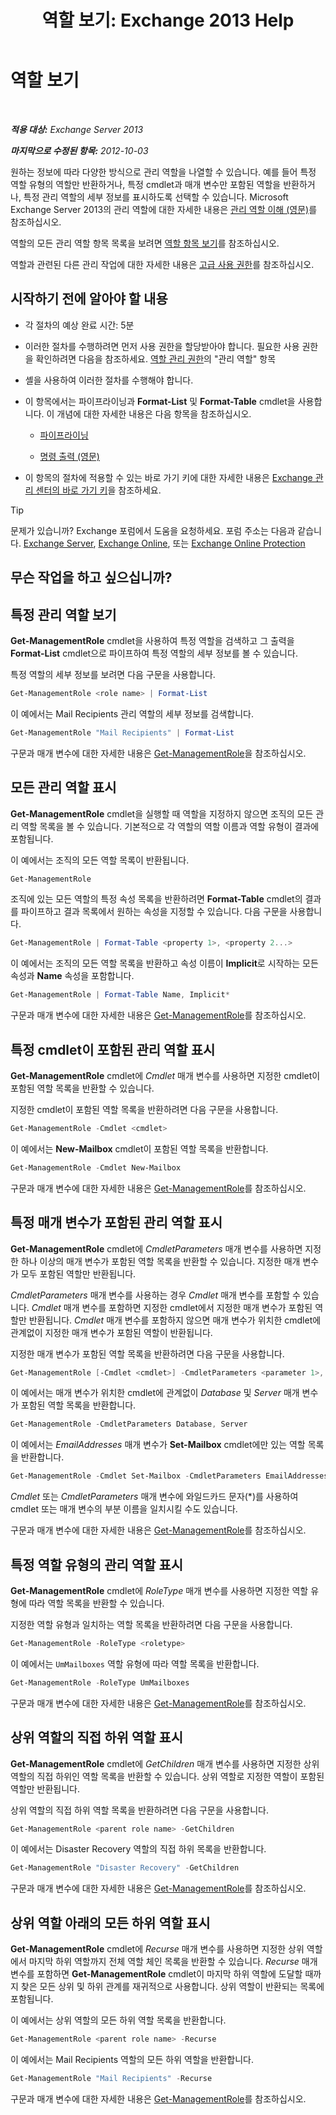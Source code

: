 ﻿---
title: '역할 보기: Exchange 2013 Help'
TOCTitle: 역할 보기
ms:assetid: 1875b15f-22db-4ede-b310-ea894d6211c8
ms:mtpsurl: https://technet.microsoft.com/ko-kr/library/Dd335117(v=EXCHG.150)
ms:contentKeyID: 50482611
ms.date: 05/22/2018
mtps_version: v=EXCHG.150
ms.translationtype: MT
---

# 역할 보기

 

_**적용 대상:** Exchange Server 2013_

_**마지막으로 수정된 항목:** 2012-10-03_

원하는 정보에 따라 다양한 방식으로 관리 역할을 나열할 수 있습니다. 예를 들어 특정 역할 유형의 역할만 반환하거나, 특정 cmdlet과 매개 변수만 포함된 역할을 반환하거나, 특정 관리 역할의 세부 정보를 표시하도록 선택할 수 있습니다. Microsoft Exchange Server 2013의 관리 역할에 대한 자세한 내용은 [관리 역할 이해 (영문)](understanding-management-roles-exchange-2013-help.md)를 참조하십시오.

역할의 모든 관리 역할 항목 목록을 보려면 [역할 항목 보기](view-role-entries-exchange-2013-help.md)를 참조하십시오.

역할과 관련된 다른 관리 작업에 대한 자세한 내용은 [고급 사용 권한](advanced-permissions-exchange-2013-help.md)를 참조하십시오.

## 시작하기 전에 알아야 할 내용

  - 각 절차의 예상 완료 시간: 5분

  - 이러한 절차를 수행하려면 먼저 사용 권한을 할당받아야 합니다. 필요한 사용 권한을 확인하려면 다음을 참조하세요. [역할 관리 권한](role-management-permissions-exchange-2013-help.md)의 "관리 역할" 항목

  - 셸을 사용하여 이러한 절차를 수행해야 합니다.

  - 이 항목에서는 파이프라이닝과 **Format-List** 및 **Format-Table** cmdlet을 사용합니다. 이 개념에 대한 자세한 내용은 다음 항목을 참조하십시오.
    
      - [파이프라이닝](https://technet.microsoft.com/ko-kr/library/aa998260\(v=exchg.150\))
    
      - [명령 출력 (영문)](working-with-command-output-exchange-2013-help.md)

  - 이 항목의 절차에 적용할 수 있는 바로 가기 키에 대한 자세한 내용은 [Exchange 관리 센터의 바로 가기 키](keyboard-shortcuts-in-the-exchange-admin-center-exchange-online-protection-help.md)을 참조하세요.


> [!TIP]
> 문제가 있습니까? Exchange 포럼에서 도움을 요청하세요. 포럼 주소는 다음과 같습니다. <A href="https://go.microsoft.com/fwlink/p/?linkid=60612">Exchange Server</A>, <A href="https://go.microsoft.com/fwlink/p/?linkid=267542">Exchange Online</A>, 또는 <A href="https://go.microsoft.com/fwlink/p/?linkid=285351">Exchange Online Protection</A>



## 무슨 작업을 하고 싶으십니까?

## 특정 관리 역할 보기

**Get-ManagementRole** cmdlet을 사용하여 특정 역할을 검색하고 그 출력을 **Format-List** cmdlet으로 파이프하여 특정 역할의 세부 정보를 볼 수 있습니다.

특정 역할의 세부 정보를 보려면 다음 구문을 사용합니다.

```powershell
Get-ManagementRole <role name> | Format-List
```

이 예에서는 Mail Recipients 관리 역할의 세부 정보를 검색합니다.

```powershell
Get-ManagementRole "Mail Recipients" | Format-List
```

구문과 매개 변수에 대한 자세한 내용은 [Get-ManagementRole](https://technet.microsoft.com/ko-kr/library/dd351125\(v=exchg.150\))을 참조하십시오.

## 모든 관리 역할 표시

**Get-ManagementRole** cmdlet을 실행할 때 역할을 지정하지 않으면 조직의 모든 관리 역할 목록을 볼 수 있습니다. 기본적으로 각 역할의 역할 이름과 역할 유형이 결과에 포함됩니다.

이 예에서는 조직의 모든 역할 목록이 반환됩니다.

```powershell
Get-ManagementRole
```

조직에 있는 모든 역할의 특정 속성 목록을 반환하려면 **Format-Table** cmdlet의 결과를 파이프하고 결과 목록에서 원하는 속성을 지정할 수 있습니다. 다음 구문을 사용합니다.

```powershell
Get-ManagementRole | Format-Table <property 1>, <property 2...>
```

이 예에서는 조직의 모든 역할 목록을 반환하고 속성 이름이 **Implicit**로 시작하는 모든 속성과 **Name** 속성을 포함합니다.

```powershell
Get-ManagementRole | Format-Table Name, Implicit*
```
구문과 매개 변수에 대한 자세한 내용은 [Get-ManagementRole](https://technet.microsoft.com/ko-kr/library/dd351125\(v=exchg.150\))를 참조하십시오.

## 특정 cmdlet이 포함된 관리 역할 표시

**Get-ManagementRole** cmdlet에 *Cmdlet* 매개 변수를 사용하면 지정한 cmdlet이 포함된 역할 목록을 반환할 수 있습니다.

지정한 cmdlet이 포함된 역할 목록을 반환하려면 다음 구문을 사용합니다.

```powershell
Get-ManagementRole -Cmdlet <cmdlet>
```

이 예에서는 **New-Mailbox** cmdlet이 포함된 역할 목록을 반환합니다.

```powershell
Get-ManagementRole -Cmdlet New-Mailbox
```

구문과 매개 변수에 대한 자세한 내용은 [Get-ManagementRole](https://technet.microsoft.com/ko-kr/library/dd351125\(v=exchg.150\))를 참조하십시오.

## 특정 매개 변수가 포함된 관리 역할 표시

**Get-ManagementRole** cmdlet에 *CmdletParameters* 매개 변수를 사용하면 지정한 하나 이상의 매개 변수가 포함된 역할 목록을 반환할 수 있습니다. 지정한 매개 변수가 모두 포함된 역할만 반환됩니다.

*CmdletParameters* 매개 변수를 사용하는 경우 *Cmdlet* 매개 변수를 포함할 수 있습니다. *Cmdlet* 매개 변수를 포함하면 지정한 cmdlet에서 지정한 매개 변수가 포함된 역할만 반환됩니다. *Cmdlet* 매개 변수를 포함하지 않으면 매개 변수가 위치한 cmdlet에 관계없이 지정한 매개 변수가 포함된 역할이 반환됩니다.

지정한 매개 변수가 포함된 역할 목록을 반환하려면 다음 구문을 사용합니다.

```powershell
Get-ManagementRole [-Cmdlet <cmdlet>] -CmdletParameters <parameter 1>, <parameter 2...>
```

이 예에서는 매개 변수가 위치한 cmdlet에 관계없이 *Database* 및 *Server* 매개 변수가 포함된 역할 목록을 반환합니다.

```powershell
Get-ManagementRole -CmdletParameters Database, Server
```

이 예에서는 *EmailAddresses* 매개 변수가 **Set-Mailbox** cmdlet에만 있는 역할 목록을 반환합니다.

```powershell
Get-ManagementRole -Cmdlet Set-Mailbox -CmdletParameters EmailAddresses
```

*Cmdlet* 또는 *CmdletParameters* 매개 변수에 와일드카드 문자(\*)를 사용하여 cmdlet 또는 매개 변수의 부분 이름을 일치시킬 수도 있습니다.

구문과 매개 변수에 대한 자세한 내용은 [Get-ManagementRole](https://technet.microsoft.com/ko-kr/library/dd351125\(v=exchg.150\))를 참조하십시오.

## 특정 역할 유형의 관리 역할 표시

**Get-ManagementRole** cmdlet에 *RoleType* 매개 변수를 사용하면 지정한 역할 유형에 따라 역할 목록을 반환할 수 있습니다.

지정한 역할 유형과 일치하는 역할 목록을 반환하려면 다음 구문을 사용합니다.

```powershell
Get-ManagementRole -RoleType <roletype>
```

이 예에서는 `UmMailboxes` 역할 유형에 따라 역할 목록을 반환합니다.

```powershell
Get-ManagementRole -RoleType UmMailboxes
```

구문과 매개 변수에 대한 자세한 내용은 [Get-ManagementRole](https://technet.microsoft.com/ko-kr/library/dd351125\(v=exchg.150\))를 참조하십시오.

## 상위 역할의 직접 하위 역할 표시

**Get-ManagementRole** cmdlet에 *GetChildren* 매개 변수를 사용하면 지정한 상위 역할의 직접 하위인 역할 목록을 반환할 수 있습니다. 상위 역할로 지정한 역할이 포함된 역할만 반환됩니다.

상위 역할의 직접 하위 역할 목록을 반환하려면 다음 구문을 사용합니다.

```powershell
Get-ManagementRole <parent role name> -GetChildren
```

이 예에서는 Disaster Recovery 역할의 직접 하위 목록을 반환합니다.

```powershell
Get-ManagementRole "Disaster Recovery" -GetChildren
```

구문과 매개 변수에 대한 자세한 내용은 [Get-ManagementRole](https://technet.microsoft.com/ko-kr/library/dd351125\(v=exchg.150\))를 참조하십시오.

## 상위 역할 아래의 모든 하위 역할 표시

**Get-ManagementRole** cmdlet에 *Recurse* 매개 변수를 사용하면 지정한 상위 역할에서 마지막 하위 역할까지 전체 역할 체인 목록을 반환할 수 있습니다. *Recurse* 매개 변수를 포함하면 **Get-ManagementRole** cmdlet이 마지막 하위 역할에 도달할 때까지 찾은 모든 상위 및 하위 관계를 재귀적으로 사용합니다. 상위 역할이 반환되는 목록에 포함됩니다.

이 예에서는 상위 역할의 모든 하위 역할 목록을 반환합니다.

```powershell
Get-ManagementRole <parent role name> -Recurse
```

이 예에서는 Mail Recipients 역할의 모든 하위 역할을 반환합니다.

```powershell
Get-ManagementRole "Mail Recipients" -Recurse
```

구문과 매개 변수에 대한 자세한 내용은 [Get-ManagementRole](https://technet.microsoft.com/ko-kr/library/dd351125\(v=exchg.150\))를 참조하십시오.

